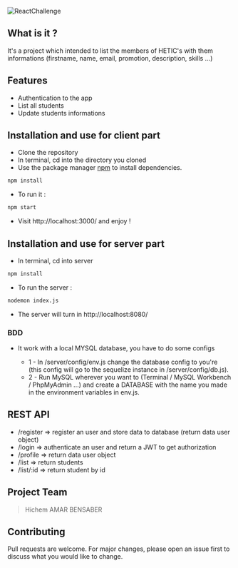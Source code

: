 ![ReactChallenge](https://upload.wikimedia.org/wikipedia/commons/thumb/e/ed/Logo_HETIC.png/1200px-Logo_HETIC.png)

## What is it ? 

It's a project which intended to list the members of HETIC's with them informations (firstname, name, email, promotion, description, skills ...)

## Features 
- Authentication to the app
- List all students 
- Update students informations

## Installation and use for client part

- Clone the repository 
- In terminal, cd into the directory you cloned
- Use the package manager [npm](https://www.npmjs.com/) to install dependencies.
```bash
npm install
```
- To run it : 
```bash
npm start
```
- Visit http://localhost:3000/ and enjoy !

## Installation and use for server part

- In terminal, cd into server
```bash
npm install
```
- To run the server : 
```bash
nodemon index.js
```
- The server will turn in http://localhost:8080/

### BDD 

- It work with a local MYSQL database, you have to do some configs
  
  - 1 - In /server/config/env.js change the database config to you're (this config will go to the sequelize instance in /server/config/db.js).
  - 2 - Run MySQL wherever you want to (Terminal / MySQL Workbench / PhpMyAdmin ...) and create a DATABASE with the name you made in the environment variables in env.js.

## REST API
- /register => register an user and store data to database (return data user object)
- /login => authenticate an user and return a JWT to get authorization
- /profile => return data user object 
- /list => return students
- /list/:id => return student by id

## Project Team

> Hichem AMAR BENSABER

## Contributing
Pull requests are welcome. For major changes, please open an issue first to discuss what you would like to change.


